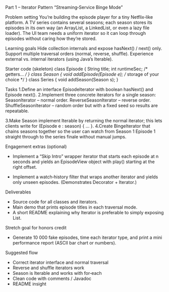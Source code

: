 Part 1 – Iterator Pattern
“Streaming‑Service Binge Mode”


Problem setting
You’re building the episode player for a tiny Netflix‑like platform. A TV series contains 
several seasons; each season stores its episodes in its own way (an ArrayList, a LinkedList, 
or even a lazy file loader). The UI team needs a uniform iterator so it can loop through 
episodes without caring how they’re stored.

Learning goals
Hide collection internals and expose hasNext() / next() only.
Support multiple traversal orders (normal, reverse, shuffle).
Experience external vs. internal iterators (using Java’s Iterable).

Starter code (skeleton)
    class Episode { String title; int runtimeSec; /* getters… */ }
    class Season   { void addEpisode(Episode e); /* storage of your choice */ }
    class Series   { void addSeason(Season s); }

Tasks
    1.Define an interface EpisodeIterator with boolean hasNext() and Episode next().
2.Implement three concrete iterators for a single season:
    SeasonIterator – normal order.
    ReverseSeasonIterator – reverse order.
    ShuffleSeasonIterator – random order but with a fixed seed so results are repeatable.

3.Make Season implement Iterable<Episode> by returning the normal iterator; 
  this lets clients write for (Episode e : season) { … }.
4.Create BingeIterator that chains seasons together so the user can watch from 
  Season 1 Episode 1 straight through to the series finale without manual jumps.

Engagement extras (optional)
 * Implement a “Skip Intro” wrapper iterator that starts each episode at n seconds and 
   yields an EpisodeView object with play() starting at the right offset.

 * Implement a watch‑history filter that wraps another iterator and yields 
   only unseen episodes. (Demonstrates Decorator + Iterator.)

Deliverables
 * Source code for all classes and iterators.
 * Main demo that prints episode titles in each traversal mode.
 * A short README explaining why Iterator is preferable to simply exposing List<Episode>.

Stretch goal for honors credit 
 * Generate 10 000 fake episodes, time each iterator type, 
   and print a mini performance report (ASCII bar chart or numbers).

Suggested flow
 * Correct iterator interface and normal traversal
 * Reverse and shuffle iterators work
 * Season is Iterable and works with for‑each
 * Clean code with comments / Javadoc
 * README insight

 